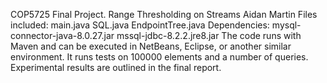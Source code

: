 COP5725 Final Project.
Range Thresholding on Streams
Aidan Martin
Files included: 
  main.java
  SQL.java
  EndpointTree.java
 Dependencies:
  mysql-connector-java-8.0.27.jar
  mssql-jdbc-8.2.2.jre8.jar
The code runs with Maven and can be executed in NetBeans, Eclipse, or another similar environment. It runs tests on 100000 elements 
and a number of queries. Experimental results are outlined in the final report.
